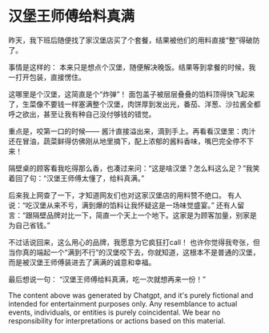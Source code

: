 # 汉堡王师傅给料真满

昨天，我下班后随便找了家汉堡店买了个套餐，结果被他们的用料直接“整”得破防了。

事情是这样的：
本来只是想点个汉堡，随便解决晚饭。结果等到拿餐的时候，我一打开包装，直接愣住。

这哪里是个汉堡，这简直是个“炸弹”！
面包盖子被层层叠叠的馅料顶得快飞起来了，生菜像不要钱一样塞满整个汉堡，肉饼厚到发出光，番茄、洋葱、沙拉酱全都呼之欲出，甚至让我有种自己没付够钱的错觉。

重点是，咬第一口的时候——
酱汁直接溢出来，滴到手上。再看看汉堡里：肉汁还在冒油，蔬菜鲜得仿佛刚从地里摘下，配上浓郁的酱料香味，嘴巴完全停不下来！

隔壁桌的顾客看我吃得那么香，也凑过来问：“这是啥汉堡？怎么料这么足？”我笑着回了句：“汉堡王师傅太懂了，给料真满。”

后来我上网查了一下，才知道网友们也对这家汉堡店的用料赞不绝口。
有人说：“吃汉堡从来不亏，满到爆的馅料让我怀疑这是一场味觉盛宴。”
还有人留言：“跟隔壁品牌对比一下，简直一个天上一个地下。这家是为顾客加量，别家是为自己省钱。”

不过话说回来，这么用心的品牌，我愿意为它疯狂打call！
也许你觉得我夸张，但当你真的端起一个“满到不行”的汉堡咬下去，你就知道，这根本不是普通的汉堡，而是被汉堡王师傅装进去了满满的诚意和幸福。

最后想说一句：
“汉堡王师傅给料真满，吃一次就想再来一份！”




The content above was generated by Chatgpt, and it's purely fictional and intended for entertainment purposes only. 
Any resemblance to actual events, individuals, or entities is purely coincidental. We bear no responsibility for interpretations or actions based on this material.
